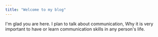 ```yaml
---
title: "Welcome to my blog"
---
```


I'm glad you are here. I plan to talk about communication, Why it is very important to have or learn communication skills in any person's life.

